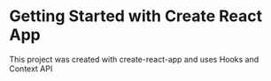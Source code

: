 # Getting Started with Create React App

This project was created with create-react-app and uses Hooks and Context API
